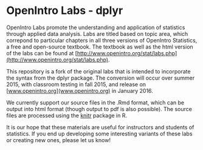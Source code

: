 OpenIntro Labs - dplyr
==============

OpenIntro Labs promote the understanding and application of statistics through 
applied data analysis. Labs are titled based on topic area, which correpond to 
particular chapters in all three versions of OpenIntro Statistics, a free and 
open-source textbook. The textbook as well as the html version of the labs can
be found at [http://www.openintro.org/stat/labs.php](http://www.openintro.org/stat/labs.php).

This repository is a fork of the original labs that is intended to incorporate
the syntax from the dplyr package. The conversion will occur over summer 2015,
with classroom testing in fall 2015, and release on 
[www.openintro.org](www.openintro.org) in January 2016.

We currently support our source files in the .Rmd format, which can be output into
html format (though output to pdf is also possible). The source files are processed
using the [knitr](http://yihui.name/knitr/) package in R.

It is our hope that these materials are useful for instructors and students of 
statistics.  If you end up developing some interesting variants of these labs or 
creating new ones, please let us know!